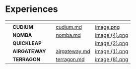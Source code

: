 # Experiences



<table data-view="cards"><thead><tr><th></th><th></th><th></th><th data-hidden data-card-target data-type="content-ref"></th><th data-hidden data-card-cover data-type="files"></th></tr></thead><tbody><tr><td></td><td><strong>CUDIUM</strong></td><td></td><td><a href="cudium.md">cudium.md</a></td><td><a href="../.gitbook/assets/image.png">image.png</a></td></tr><tr><td></td><td><strong>NOMBA</strong></td><td></td><td><a href="nomba.md">nomba.md</a></td><td><a href="../.gitbook/assets/image (4).png">image (4).png</a></td></tr><tr><td></td><td><strong>QUICKLEAP</strong></td><td></td><td></td><td><a href="../.gitbook/assets/image (2).png">image (2).png</a></td></tr><tr><td></td><td><strong>AIRGATEWAY</strong></td><td></td><td><a href="airgateway.md">airgateway.md</a></td><td><a href="../.gitbook/assets/image (1).png">image (1).png</a></td></tr><tr><td></td><td><strong>TERRAGON</strong></td><td></td><td><a href="terragon.md">terragon.md</a></td><td><a href="../.gitbook/assets/image (8).png">image (8).png</a></td></tr></tbody></table>
